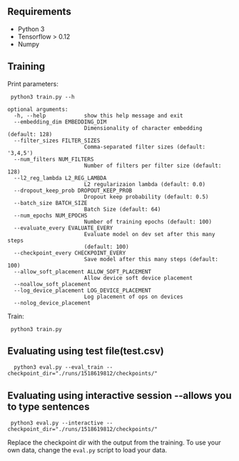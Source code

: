## Requirements

- Python 3
- Tensorflow > 0.12
- Numpy

## Training

Print parameters:

```
 python3 train.py --h
```

```
optional arguments:
  -h, --help            show this help message and exit
  --embedding_dim EMBEDDING_DIM
                        Dimensionality of character embedding (default: 128)
  --filter_sizes FILTER_SIZES
                        Comma-separated filter sizes (default: '3,4,5')
  --num_filters NUM_FILTERS
                        Number of filters per filter size (default: 128)
  --l2_reg_lambda L2_REG_LAMBDA
                        L2 regularizaion lambda (default: 0.0)
  --dropout_keep_prob DROPOUT_KEEP_PROB
                        Dropout keep probability (default: 0.5)
  --batch_size BATCH_SIZE
                        Batch Size (default: 64)
  --num_epochs NUM_EPOCHS
                        Number of training epochs (default: 100)
  --evaluate_every EVALUATE_EVERY
                        Evaluate model on dev set after this many steps
                        (default: 100)
  --checkpoint_every CHECKPOINT_EVERY
                        Save model after this many steps (default: 100)
  --allow_soft_placement ALLOW_SOFT_PLACEMENT
                        Allow device soft device placement
  --noallow_soft_placement
  --log_device_placement LOG_DEVICE_PLACEMENT
                        Log placement of ops on devices
  --nolog_device_placement

```

Train:

```
 python3 train.py
```

## Evaluating using test file(test.csv)

```
  python3 eval.py --eval_train --checkpoint_dir="./runs/1518619812/checkpoints/"
```

## Evaluating using interactive session --allows you to type sentences

```
 python3 eval.py --interactive --checkpoint_dir="./runs/1518619812/checkpoints/"
```
Replace the checkpoint dir with the output from the training. To use your own data, change the `eval.py` script to load your data.

